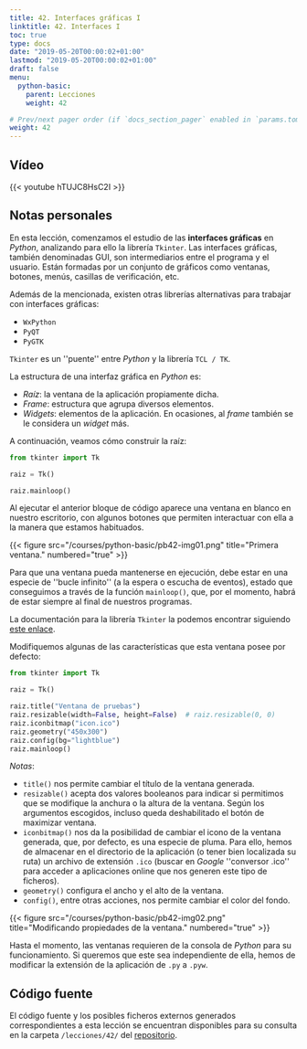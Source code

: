 ```yaml
---
title: 42. Interfaces gráficas I
linktitle: 42. Interfaces I
toc: true
type: docs
date: "2019-05-20T00:00:02+01:00"
lastmod: "2019-05-20T00:00:02+01:00"
draft: false
menu:
  python-basic:
    parent: Lecciones
    weight: 42

# Prev/next pager order (if `docs_section_pager` enabled in `params.toml`)
weight: 42
---
```


## Vídeo

{{< youtube hTUJC8HsC2I >}}

## Notas personales

En esta lección, comenzamos el estudio de las **interfaces gráficas** en *Python*, analizando para ello la librería `Tkinter`. Las interfaces gráficas, también denominadas GUI, son intermediarios entre el programa y el usuario. Están formadas por un conjunto de gráficos como ventanas, botones, menús, casillas de verificación, etc.

Además de la mencionada, existen otras librerías alternativas para trabajar con interfaces gráficas:

- `WxPython`
- `PyQT`
- `PyGTK`

`Tkinter` es un ''puente'' entre *Python* y la librería `TCL / TK`.

La estructura de una interfaz gráfica en *Python* es:

- *Raíz*: la ventana de la aplicación propiamente dicha.
- *Frame*: estructura que agrupa diversos elementos.
- *Widgets*: elementos de la aplicación. En ocasiones, al *frame* también se le considera un *widget* más.

A continuación, veamos cómo construir la raíz:

```python
from tkinter import Tk

raiz = Tk()

raiz.mainloop()
```

Al ejecutar el anterior bloque de código aparece una ventana en blanco en nuestro escritorio, con algunos botones que permiten interactuar con ella a la manera que estamos habituados.

{{< figure src="/courses/python-basic/pb42-img01.png" title="Primera ventana." numbered="true" >}}

Para que una ventana pueda mantenerse en ejecución, debe estar en una especie de ''bucle infinito'' (a la espera o escucha de eventos), estado que conseguimos a través de la función `mainloop()`, que, por el momento, habrá de estar siempre al final de nuestros programas.

La documentación para la librería `Tkinter` la podemos encontrar siguiendo [este enlace](https://docs.python.org/3/library/tk.html).

Modifiquemos algunas de las características que esta ventana posee por defecto:

```python
from tkinter import Tk

raiz = Tk()

raiz.title("Ventana de pruebas")
raiz.resizable(width=False, height=False)  # raiz.resizable(0, 0)
raiz.iconbitmap("icon.ico")
raiz.geometry("450x300")
raiz.config(bg="lightblue")
raiz.mainloop()
```

*Notas*:

- `title()` nos permite cambiar el título de la ventana generada.
- `resizable()` acepta dos valores booleanos para indicar si permitimos que se modifique la anchura o la altura de la ventana. Según los argumentos escogidos, incluso queda deshabilitado el botón de maximizar ventana.
- `iconbitmap()` nos da la posibilidad de cambiar el icono de la ventana generada, que, por defecto, es una especie de pluma. Para ello, hemos de almacenar en el directorio de la aplicación (o tener bien localizada su ruta) un archivo de extensión `.ico` (buscar en *Google* ''conversor .ico'' para acceder a aplicaciones online que nos generen este tipo de ficheros).
- `geometry()` configura el ancho y el alto de la ventana.
- `config()`, entre otras acciones, nos permite cambiar el color del fondo.

{{< figure src="/courses/python-basic/pb42-img02.png" title="Modificando propiedades de la ventana." numbered="true" >}}

Hasta el momento, las ventanas requieren de la consola de *Python* para su funcionamiento. Si queremos que este sea independiente de ella, hemos de modificar la extensión de la aplicación de `.py` a `.pyw`.

## Código fuente

El código fuente y los posibles ficheros externos generados correspondientes a esta lección se encuentran disponibles para su consulta en la carpeta `/lecciones/42/` del [repositorio](https://github.com/ImAlexisSaez/curso-python-desde-0).
